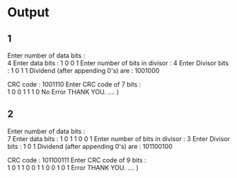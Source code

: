 # Output

## 1

Enter number of data bits :  
4
Enter data bits :
1
0
0
1
Enter number of bits in divisor :
4
Enter Divisor bits :
1
0
1
1
Dividend (after appending 0's) are : 1001000

CRC code :
1001110
Enter CRC code of 7 bits :  
1
0
0
1
1
1
0
No Error
THANK YOU. .... )

## 2

Enter number of data bits :  
7
Enter data bits :
1
0
1
1
0
0
1
Enter number of bits in divisor :
3
Enter Divisor bits :
1
0
1
Dividend (after appending 0's) are : 101100100

CRC code :
101100111
Enter CRC code of 9 bits :  
1
0
1
1
0
0
1
1
0
0
1
0
1
Error
THANK YOU. .... )
